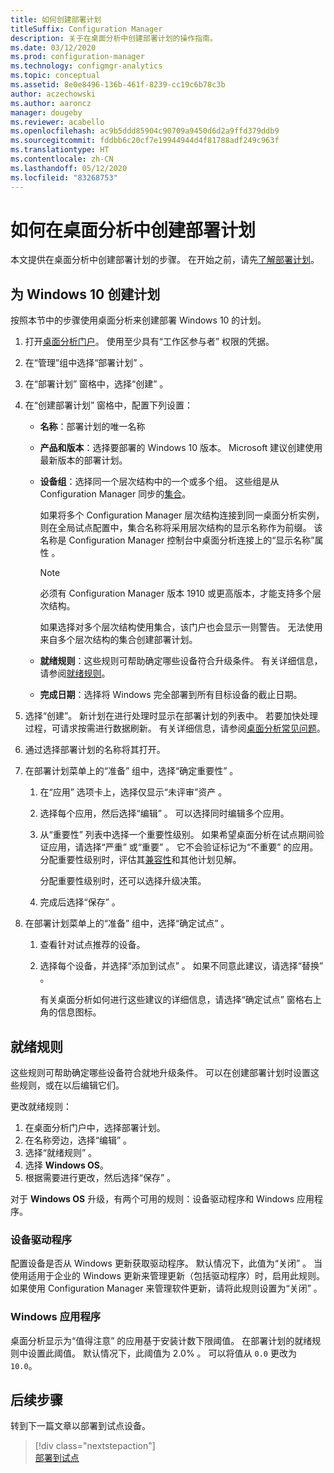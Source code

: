 ```yaml
---
title: 如何创建部署计划
titleSuffix: Configuration Manager
description: 关于在桌面分析中创建部署计划的操作指南。
ms.date: 03/12/2020
ms.prod: configuration-manager
ms.technology: configmgr-analytics
ms.topic: conceptual
ms.assetid: 8e0e8496-136b-461f-8239-cc19c6b78c3b
author: aczechowski
ms.author: aaroncz
manager: dougeby
ms.reviewer: acabello
ms.openlocfilehash: ac9b5ddd85904c90709a9450d6d2a9ffd379ddb9
ms.sourcegitcommit: fddbb6c20cf7e19944944d4f81788adf249c963f
ms.translationtype: HT
ms.contentlocale: zh-CN
ms.lasthandoff: 05/12/2020
ms.locfileid: "83268753"
---
```

# <a name="how-to-create-deployment-plans-in-desktop-analytics"></a>如何在桌面分析中创建部署计划

本文提供在桌面分析中创建部署计划的步骤。 在开始之前，请先[了解部署计划](about-deployment-plans.md)。

## <a name="create-a-plan-for-windows-10"></a>为 Windows 10 创建计划

按照本节中的步骤使用桌面分析来创建部署 Windows 10 的计划。

1. 打开[桌面分析门户](https://aka.ms/desktopanalytics)。 使用至少具有“工作区参与者”  权限的凭据。  

2. 在“管理”组中选择“部署计划”  。  

3. 在“部署计划”  窗格中，选择“创建”  。  

4. 在“创建部署计划”  窗格中，配置下列设置：  

    - **名称**：部署计划的唯一名称  

    - **产品和版本**：选择要部署的 Windows 10 版本。 Microsoft 建议创建使用最新版本的部署计划。  

    - **设备组**：选择同一个层次结构中的一个或多个组。 这些组是从 Configuration Manager 同步的[集合](connect-configmgr.md#bkmk_Collections)。

        如果将多个 Configuration Manager 层次结构连接到同一桌面分析实例，则在全局试点配置中，集合名称将采用层次结构的显示名称作为前缀。 该名称是 Configuration Manager 控制台中桌面分析连接上的“显示名称”属性  。<!-- 4814075 -->

        > [!NOTE]
        > 必须有 Configuration Manager 版本 1910 或更高版本，才能支持多个层次结构。
        >
        > 如果选择对多个层次结构使用集合，该门户也会显示一则警告。 无法使用来自多个层次结构的集合创建部署计划。<!-- 4814075 -->

    - **就绪规则**：这些规则可帮助确定哪些设备符合升级条件。 有关详细信息，请参阅[就绪规则](#readiness-rules)。  

    - **完成日期**：选择将 Windows 完全部署到所有目标设备的截止日期。  

5. 选择“创建”。  新计划在进行处理时显示在部署计划的列表中。 若要加快处理过程，可请求按需进行数据刷新。 有关详细信息，请参阅[桌面分析常见问题](faq.md#can-i-reduce-the-amount-of-time-it-takes-for-data-to-refresh-in-my-desktop-analytics-portal)。  

6. 通过选择部署计划的名称将其打开。  

7. 在部署计划菜单上的“准备”  组中，选择“确定重要性”  。  

    1. 在“应用”  选项卡上，选择仅显示“未评审”资产  。  

    2. 选择每个应用，然后选择“编辑”  。 可以选择同时编辑多个应用。  

    3. 从“重要性”  列表中选择一个重要性级别。 如果希望桌面分析在试点期间验证应用，请选择“严重”  或“重要”  。 它不会验证标记为“不重要”  的应用。 分配重要性级别时，评估其[兼容性](compat-assessment.md)和其他计划见解。  

        分配重要性级别时，还可以选择升级决策。  

    4. 完成后选择“保存”  。  

8. 在部署计划菜单上的“准备”  组中，选择“确定试点”  。  

    1. 查看针对试点推荐的设备。  

    2. 选择每个设备，并选择“添加到试点”  。 如果不同意此建议，请选择“替换”  。  

        有关桌面分析如何进行这些建议的详细信息，请选择“确定试点”  窗格右上角的信息图标。

## <a name="readiness-rules"></a>就绪规则

这些规则可帮助确定哪些设备符合就地升级条件。 可以在创建部署计划时设置这些规则，或在以后编辑它们。

更改就绪规则：

1. 在桌面分析门户中，选择部署计划。
1. 在名称旁边，选择“编辑”  。
1. 选择“就绪规则”  。
1. 选择 **Windows OS**。
1. 根据需要进行更改，然后选择“保存”  。

对于 **Windows OS** 升级，有两个可用的规则：设备驱动程序和 Windows 应用程序。

### <a name="device-drivers"></a>设备驱动程序

配置设备是否从 Windows 更新获取驱动程序。 默认情况下，此值为“关闭”  。 当使用适用于企业的 Windows 更新来管理更新（包括驱动程序）时，启用此规则。 如果使用 Configuration Manager 来管理软件更新，请将此规则设置为“关闭”  。

### <a name="windows-applications"></a>Windows 应用程序

桌面分析显示为“值得注意”  的应用基于安装计数下限阈值。 在部署计划的就绪规则中设置此阈值。 默认情况下，此阈值为 2.0%  。 可以将值从 `0.0` 更改为 `10.0`。


## <a name="next-steps"></a>后续步骤

转到下一篇文章以部署到试点设备。
> [!div class="nextstepaction"]  
> [部署到试点](deploy-pilot.md)  
